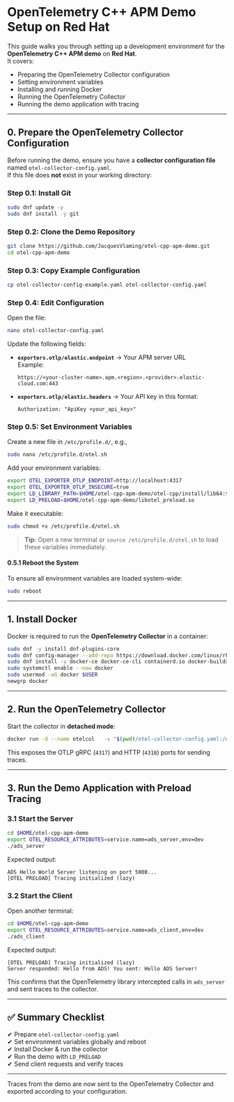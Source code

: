 
# OpenTelemetry C++ APM Demo Setup on Red Hat

This guide walks you through setting up a development environment for the **OpenTelemetry C++ APM demo** on **Red Hat**.  
It covers:

- Preparing the OpenTelemetry Collector configuration  
- Setting environment variables  
- Installing and running Docker  
- Running the OpenTelemetry Collector  
- Running the demo application with tracing  

---

## **0. Prepare the OpenTelemetry Collector Configuration**

Before running the demo, ensure you have a **collector configuration file** named `otel-collector-config.yaml`.  
If this file does **not** exist in your working directory:

### **Step 0.1: Install Git**
```bash
sudo dnf update -y
sudo dnf install -y git
```

### **Step 0.2: Clone the Demo Repository**
```bash
git clone https://github.com/JacquesVlaming/otel-cpp-apm-demo.git
cd otel-cpp-apm-demo
```

### **Step 0.3: Copy Example Configuration**
```bash
cp otel-collector-config-example.yaml otel-collector-config.yaml
```

### **Step 0.4: Edit Configuration**
Open the file:
```bash
nano otel-collector-config.yaml
```

Update the following fields:

- **`exporters.otlp/elastic.endpoint`** → Your APM server URL  
  Example:
  ```
  https://<your-cluster-name>.apm.<region>.<provider>.elastic-cloud.com:443
  ```
- **`exporters.otlp/elastic.headers`** → Your API key in this format:
  ```
  Authorization: "ApiKey <your_api_key>"
  ```

### **Step 0.5: Set Environment Variables**

Create a new file in `/etc/profile.d/`, e.g.,
```bash
sudo nano /etc/profile.d/otel.sh
```

Add your environment variables:
```bash
export OTEL_EXPORTER_OTLP_ENDPOINT=http://localhost:4317
export OTEL_EXPORTER_OTLP_INSECURE=true
export LD_LIBRARY_PATH=$HOME/otel-cpp-apm-demo/otel-cpp/install/lib64:$LD_LIBRARY_PATH
export LD_PRELOAD=$HOME/otel-cpp-apm-demo/libotel_preload.so
```

Make it executable:
```bash
sudo chmod +x /etc/profile.d/otel.sh
```

> **Tip:** Open a new terminal or `source /etc/profile.d/otel.sh` to load these variables immediately.  

#### **0.5.1 Reboot the System**
To ensure all environment variables are loaded system-wide:
```bash
sudo reboot
```

---

## **1. Install Docker**

Docker is required to run the **OpenTelemetry Collector** in a container:

```bash
sudo dnf -y install dnf-plugins-core
sudo dnf config-manager --add-repo https://download.docker.com/linux/rhel/docker-ce.repo
sudo dnf install -y docker-ce docker-ce-cli containerd.io docker-buildx-plugin docker-compose-plugin
sudo systemctl enable --now docker
sudo usermod -aG docker $USER
newgrp docker
```

---

## **2. Run the OpenTelemetry Collector**

Start the collector in **detached mode**:

```bash
docker run -d --name otelcol   -v "$(pwd)/otel-collector-config.yaml:/etc/otelcol/config.yaml"   -p 4317:4317 -p 4318:4318   otel/opentelemetry-collector:latest   --config /etc/otelcol/config.yaml
```

This exposes the OTLP gRPC (`4317`) and HTTP (`4318`) ports for sending traces.

---

## **3. Run the Demo Application with Preload Tracing**

### **3.1 Start the Server**
```bash
cd $HOME/otel-cpp-apm-demo
export OTEL_RESOURCE_ATTRIBUTES=service.name=ads_server,env=dev
./ads_server
```

Expected output:
```
ADS Hello World Server listening on port 5000...
[OTEL PRELOAD] Tracing initialized (lazy)
```

### **3.2 Start the Client**

Open another terminal:
```bash
cd $HOME/otel-cpp-apm-demo
export OTEL_RESOURCE_ATTRIBUTES=service.name=ads_client,env=dev
./ads_client
```

Expected output:
```
[OTEL PRELOAD] Tracing initialized (lazy)
Server responded: Hello from ADS! You sent: Hello ADS Server!
```

This confirms that the OpenTelemetry library intercepted calls in `ads_server` and sent traces to the collector.

---

## ✅ **Summary Checklist**

✔ Prepare `otel-collector-config.yaml`  
✔ Set environment variables globally and reboot  
✔ Install Docker & run the collector  
✔ Run the demo with `LD_PRELOAD`  
✔ Send client requests and verify traces  

---

Traces from the demo are now sent to the OpenTelemetry Collector and exported according to your configuration.
